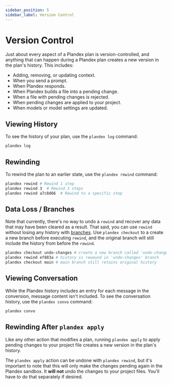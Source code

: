 ```yaml
---
sidebar_position: 5
sidebar_label: Version Control
---
```


# Version Control

Just about every aspect of a Plandex plan is version-controlled, and anything that can happen during a Plandex plan creates a new version in the plan's history. This includes:

- Adding, removing, or updating context.
- When you send a prompt.
- When Plandex responds.
- When Plandex builds a file into a pending change.
- When a file with pending changes is rejected.
- When pending changes are applied to your project.
- When models or model settings are updated.

## Viewing History

To see the history of your plan, use the `plandex log` command:

```bash
plandex log
```

## Rewinding

To rewind the plan to an earlier state, use the `plandex rewind` command:

```bash
plandex rewind # Rewind 1 step
plandex rewind 3  # Rewind 3 steps
plandex rewind a7c8d66  # Rewind to a specific step
```

## Data Loss / Branches

Note that currently, there's no way to undo a `rewind` and recover any data that may have been cleared as a result. That said, you can use `rewind` without losing any history with [branches](./branches.md). Use `plandex checkout` to a create a new branch before executing `rewind`, and the original branch will still include the history from before the `rewind`.

```bash
plandex checkout undo-changes # create a new branch called 'undo-changes'
plandex rewind ef883a # history is rewound in 'undo-changes' branch
plandex checkout main # main branch still retains original history 
```

## Viewing Conversation

While the Plandex history includes an entry for each message in the conversion, message content isn't included. To see the conversation history, use the `plandex convo` command:

```bash
plandex convo
```

## Rewinding After `plandex apply`

Like any other action that modifies a plan, running `plandex apply` to apply pending changes to your project file creates a new version in the plan's history.

The `plandex apply` action can be undone with `plandex rewind`, but it's important to note that this will only make the changes pending again in the Plandex sandbox. It **will not** undo the changes to your project files. You'll have to do that separately if desired. 
